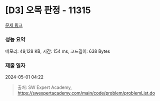 # [D3] 오목 판정 - 11315 

[문제 링크](https://swexpertacademy.com/main/code/problem/problemDetail.do?contestProbId=AXaSUPYqPYMDFASQ) 

### 성능 요약

메모리: 49,128 KB, 시간: 154 ms, 코드길이: 638 Bytes

### 제출 일자

2024-05-01 04:22



> 출처: SW Expert Academy, https://swexpertacademy.com/main/code/problem/problemList.do
